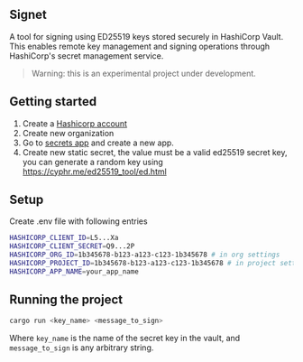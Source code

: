 ## Signet

A tool for signing using ED25519 keys stored securely in HashiCorp Vault. This enables remote key management and signing operations through HashiCorp's secret management service.

> Warning: this is an experimental project under development.

## Getting started

1. Create a [Hashicorp account](https://portal.cloud.hashicorp.com/sign-in)
2. Create new organization
3. Go to [secrets app](portal.cloud.hashicorp.com/services/secrets/apps) and create a new app.
4. Create new static secret, the value must be a valid ed25519 secret key, you can generate a random key using https://cyphr.me/ed25519_tool/ed.html

## Setup

Create .env file with following entries

```bash
HASHICORP_CLIENT_ID=L5...Xa
HASHICORP_CLIENT_SECRET=Q9...2P
HASHICORP_ORG_ID=1b345678-b123-a123-c123-1b345678 # in org settings
HASHICORP_PROJECT_ID=1b345678-b123-a123-c123-1b345678 # in project settings
HASHICORP_APP_NAME=your_app_name
```

## Running the project

```bash
cargo run <key_name> <message_to_sign>
```

Where `key_name` is the name of the secret key in the vault, and `message_to_sign` is any arbitrary string.
